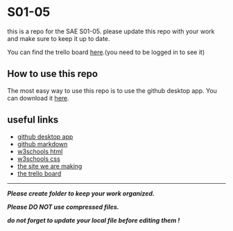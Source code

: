 # S01-05

this is a repo for the SAE S01-05.
please update this repo with your work and make sure to keep it up to date.

You can find the trello board [here](https://trello.com/invite/b/vGfNMDlh/ATTI58277721ea15a9eb201413eba8f416fdB1D1B4E5/planning).(you need to be logged in to see it)

## How to use this repo

The most easy way to use this repo is to use the github desktop app. You can download it [here](https://desktop.github.com/).

## useful links

- [github desktop app](https://desktop.github.com/)
- [github markdown](https://guides.github.com/features/mastering-markdown/)
- [w3schools html](https://www.w3schools.com/html/)
- [w3schools css](https://www.w3schools.com/css/)
- [the site we are making](https://2022-arles-iut-sae.github.io/S01-05/site/)
- [the trello board](https://trello.com/invite/b/vGfNMDlh/ATTI58277721ea15a9eb201413eba8f416fdB1D1B4E5/planning)

---

***Please create folder to keep your work organized.***

***Please DO NOT use compressed files.***

***do not forget to update your local file before editing them !***
